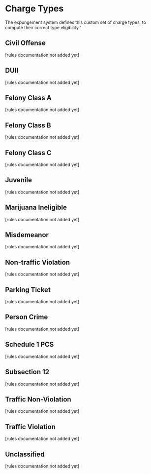 # Charge Types
The expungement system defines this custom set of charge types, to compute their correct type eligibility."

## Civil Offense
\[rules documentation not added yet\]


## DUII
\[rules documentation not added yet\]


## Felony Class A
\[rules documentation not added yet\]


## Felony Class B
\[rules documentation not added yet\]


## Felony Class C
\[rules documentation not added yet\]


## Juvenile
\[rules documentation not added yet\]


## Marijuana Ineligible
\[rules documentation not added yet\]


## Misdemeanor
\[rules documentation not added yet\]


## Non-traffic Violation
\[rules documentation not added yet\]


## Parking Ticket
\[rules documentation not added yet\]


## Person Crime
\[rules documentation not added yet\]


## Schedule 1 PCS
\[rules documentation not added yet\]


## Subsection 12
\[rules documentation not added yet\]


## Traffic Non-Violation
\[rules documentation not added yet\]


## Traffic Violation
\[rules documentation not added yet\]


## Unclassified
\[rules documentation not added yet\]
